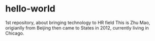 # hello-world
1st repository, about bringing technology to HR field
This is Zhu Mao, origianlly from Beijing then came to States in 2012, currently living in Chicago. 
